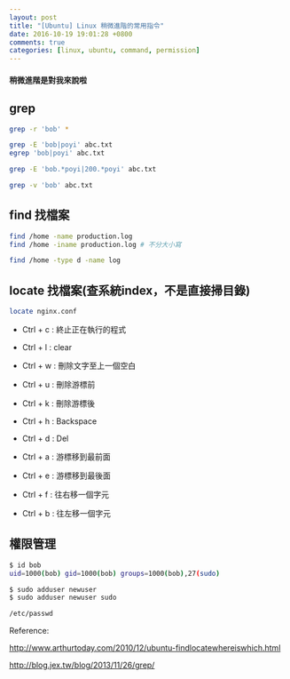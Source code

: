 ```yaml
---
layout: post
title: "[Ubuntu] Linux 稍微進階的常用指令"
date: 2016-10-19 19:01:28 +0800
comments: true
categories: [linux, ubuntu, command, permission]
---
```


#### 稍微進階是對我來說啦

## grep

```bash 找該目錄底下所有出現'bob'的檔案
grep -r 'bob' *
```

```bash 找abc.txt內所有出現'bob'或'poyi'的內容 (| => OR)
grep -E 'bob|poyi' abc.txt
egrep 'bob|poyi' abc.txt
```

```bash 找abc.txt內所有出現'bob'及'poyi'的內容 (.* => AND)
grep -E 'bob.*poyi|200.*poyi' abc.txt
```

```bash 找abc.txt內沒有出現'bob'的內容 (NOT)
grep -v 'bob' abc.txt
```

## find 找檔案

```bash 在/home目錄下找檔名為production.log的檔案
find /home -name production.log
find /home -iname production.log # 不分大小寫
```

```bash 在/home目錄下找所有的log folder
find /home -type d -name log
```

## locate 找檔案(查系統index，不是直接掃目錄)
```bash 
locate nginx.conf
```

* Ctrl + c : 終止正在執行的程式
* Ctrl + l : clear

* Ctrl + w : 刪除文字至上一個空白
* Ctrl + u : 刪除游標前
* Ctrl + k : 刪除游標後
* Ctrl + h : Backspace
* Ctrl + d : Del

* Ctrl + a : 游標移到最前面
* Ctrl + e : 游標移到最後面
* Ctrl + f : 往右移一個字元
* Ctrl + b : 往左移一個字元

## 權限管理

```bash 查詢所屬群組
$ id bob
uid=1000(bob) gid=1000(bob) groups=1000(bob),27(sudo)
```

```bash 新增account, 給予sudo權限
$ sudo adduser newuser
$ sudo adduser newuser sudo
```

```bash 帳號相關資訊
/etc/passwd
```

Reference: 

http://www.arthurtoday.com/2010/12/ubuntu-findlocatewhereiswhich.html

http://blog.jex.tw/blog/2013/11/26/grep/